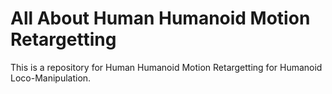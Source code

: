 # All About Human Humanoid Motion Retargetting
This is a repository for Human Humanoid Motion Retargetting for Humanoid Loco-Manipulation.
